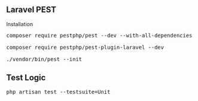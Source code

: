 ## Laravel PEST
<p>Installation</p>
<pre>
composer require pestphp/pest --dev --with-all-dependencies<br>
composer require pestphp/pest-plugin-laravel --dev<br>
./vendor/bin/pest --init
</pre>


## Test Logic
<pre>php artisan test --testsuite=Unit</pre>
